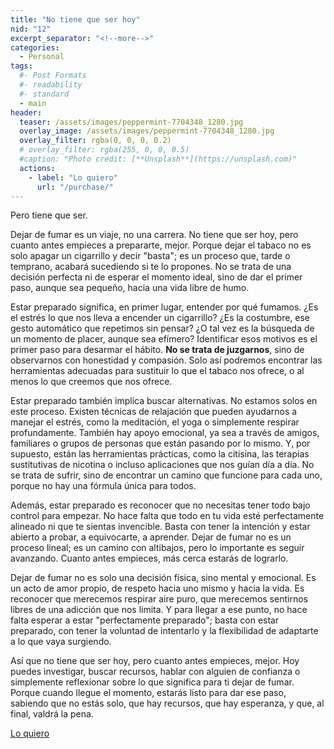 ```yaml
---
title: "No tiene que ser hoy"
nid: "12"
excerpt_separator: "<!--more-->"
categories:
  - Personal
tags:
  #- Post Formats
  #- readability
  #- standard
  - main
header:
  teaser: /assets/images/peppermint-7704348_1280.jpg
  overlay_image: /assets/images/peppermint-7704348_1280.jpg
  overlay_filter: rgba(0, 0, 0, 0.2)
  # overlay_filter: rgba(255, 0, 0, 0.5)
  #caption: "Photo credit: [**Unsplash**](https://unsplash.com)"
  actions:
    - label: "Lo quiero"
      url: "/purchase/"
---
```


Pero tiene que ser.

<!--more-->

Dejar de fumar es un viaje, no una carrera. No tiene que ser hoy, pero cuanto antes empieces a prepararte, mejor. Porque dejar el tabaco no es solo apagar un cigarrillo y decir "basta"; es un proceso que, tarde o temprano, acabará sucediendo si te lo propones. No se trata de una decisión perfecta ni de esperar el momento ideal, sino de dar el primer paso, aunque sea pequeño, hacia una vida libre de humo.

Estar preparado significa, en primer lugar, entender por qué fumamos. ¿Es el estrés lo que nos lleva a encender un cigarrillo? ¿Es la costumbre, ese gesto automático que repetimos sin pensar? ¿O tal vez es la búsqueda de un momento de placer, aunque sea efímero? Identificar esos motivos es el primer paso para desarmar el hábito. **No se trata de juzgarnos**, sino de observarnos con honestidad y compasión. Solo así podremos encontrar las herramientas adecuadas para sustituir lo que el tabaco nos ofrece, o al menos lo que creemos que nos ofrece.

Estar preparado también implica buscar alternativas. No estamos solos en este proceso. Existen técnicas de relajación que pueden ayudarnos a manejar el estrés, como la meditación, el yoga o simplemente respirar profundamente. También hay apoyo emocional, ya sea a través de amigos, familiares o grupos de personas que están pasando por lo mismo. Y, por supuesto, están las herramientas prácticas, como la citisina, las terapias sustitutivas de nicotina o incluso aplicaciones que nos guían día a día. No se trata de sufrir, sino de encontrar un camino que funcione para cada uno, porque no hay una fórmula única para todos.

Además, estar preparado es reconocer que no necesitas tener todo bajo control para empezar. No hace falta que todo en tu vida esté perfectamente alineado ni que te sientas invencible. Basta con tener la intención y estar abierto a probar, a equivocarte, a aprender. Dejar de fumar no es un proceso lineal; es un camino con altibajos, pero lo importante es seguir avanzando. Cuanto antes empieces, más cerca estarás de lograrlo.

Dejar de fumar no es solo una decisión física, sino mental y emocional. Es un acto de amor propio, de respeto hacia uno mismo y hacia la vida. Es reconocer que merecemos respirar aire puro, que merecemos sentirnos libres de una adicción que nos limita. Y para llegar a ese punto, no hace falta esperar a estar "perfectamente preparado"; basta con estar preparado, con tener la voluntad de intentarlo y la flexibilidad de adaptarte a lo que vaya surgiendo.

Así que no tiene que ser hoy, pero cuanto antes empieces, mejor. Hoy puedes investigar, buscar recursos, hablar con alguien de confianza o simplemente reflexionar sobre lo que significa para ti dejar de fumar. Porque cuando llegue el momento, estarás listo para dar ese paso, sabiendo que no estás solo, que hay recursos, que hay esperanza, y que, al final, valdrá la pena.

[Lo quiero](../../purchase/)